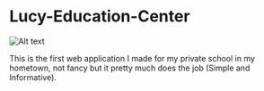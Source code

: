 # Lucy-Education-Center


![Alt text](IMG_20250709_195726_39.jpg)

This is the first web application I made for my private school in my hometown, not fancy but it pretty much does the job (Simple and Informative).